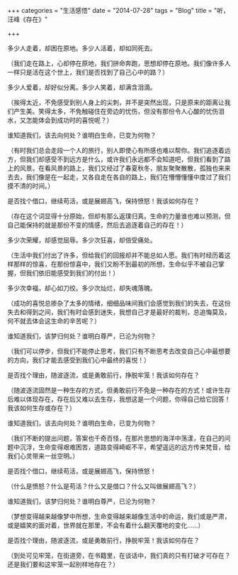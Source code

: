 +++
categories = "生活感悟"
date = "2014-07-28"
tags = "Blog"
title = "听，汪峰《存在》"

+++

多少人走着，却困在原地。多少人活着，却如同死去。
<!--more-->

（我们走在路上，心却停在原地，我们拼命奔跑，思想却停在原地。我们像许多人一样只是活在这个世上，我们是否找到了自己心中的路？）

多少人爱着，却好似分离。多少人笑着，却满含泪滴。

（挨得太近，不免感受到别人身上的尖刺，并不是突然出现，只是原来的距离让我们产生美。笑得太多，不免触碰住在旁边的忧伤，但没有那份令人心酸的忧伤泪水，又怎能体会到成功时的喜悦呢？）

谁知道我们，该去向何处？谁明白生命，已变为何物？

（有时我们总会走段一个人的旅行，别人即使心有所感也难以帮你。我们追逐着远方，但我们却感受不到远方是什么，或许我们永远都不会知道吧，但我们看到了路上的风景。在看风景的路上，我们又经过了春夏秋冬，朋友聚聚散散，孤独也来来去去，我们像是在一起走，又各自走在各自的路上，我们在懵懵懂懂中度过了我们摸不清的时间。）

是否找个借口，继续苟活，或是展翅高飞，保持愤怒！我该如何存在？

（存在这个词显得十分原始，但却有那么返璞归真。生命的力量谁也难以预测，但自己能保持的就是那份不变的情感，然后去追逐着自己的存在！）

多少次荣耀，却感觉屈辱。多少次狂喜，却倍受痛处。

（生活中我们付出了许多，但给我们的回报却并不能总如人愿。我们有时经历着这样那样的惊喜，在那份惊喜中，我们又盼不到最初的所想，生命似乎不被自己掌握，但我们依旧能感受到我们的付出！）

多少次幸福，却心如刀绞。多少次灿烂，却失魂落魄。

（成功的喜悦总掺杂了太多的情绪，细细品味间我们会感觉到我们的失去，在这份失去和得到之间，我们有时会感到迷失，我想自己才是最好的裁判，总追悔莫及，何不就去体会这生命的辛苦呢？）

谁知道我们，该梦归何处？谁明白尊严，已沦为何物？

（我们可以停步，但我们不能停止思考，我们只有不断思考去改变自己心中最想要的方向，我们才能去感受到我们心中最终的喜悦！）

是否找个理由，随波逐流，或是勇敢前行，挣脱牢笼！我该如何存在？

（随波逐流固然是一种生存的方式，但勇敢前行不免是一种存在的方式！或许生存后难以体现存在，存在后又难以去生存，我想这是一个问题，你得自己给它回答！我该如何生存或存在？）

谁知道我们，该去向何处？谁明白生命，已变为何物？

（我们不断的提出问题，答案也千奇百怪，在那片思想的海洋中荡漾，在自己的问题中沉浮，生命变得艰难困苦，道路变得崎岖不平，希望遥远的远方传来梵音，给我们心灵带来一丝空明。）

是否找个借口，继续苟活，或是展翅高飞，保持愤怒！

（什么是愤怒？什么是苟活？什么又是借口？什么又叫做展翅高飞？）

谁知道我们，该梦归何处？谁明白尊严，已沦为何物？

（梦想变得越来越像梦中所想，生命变得越来越像生活中的命运，我们或是严肃，或是嬉笑的面对着，世界就在那里，不会有着什么翻天覆地的变化……）

是否找个理由，随波逐流，或是勇敢前行，挣脱牢笼！我该如何存在？

（到处可见牢笼，在街道旁，在书籍里，在谈话中，我们真的只有打破才可存在？还是我们要和这牢笼一起别样地存在？）
